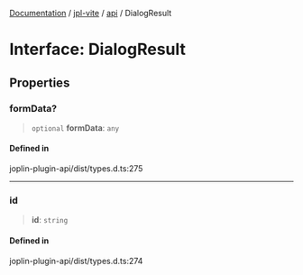 [Documentation](../../../packages.md) / [jpl-vite](../../index.md) / [api](../index.md) / DialogResult

# Interface: DialogResult

## Properties

### formData?

> `optional` **formData**: `any`

#### Defined in

joplin-plugin-api/dist/types.d.ts:275

---

### id

> **id**: `string`

#### Defined in

joplin-plugin-api/dist/types.d.ts:274
